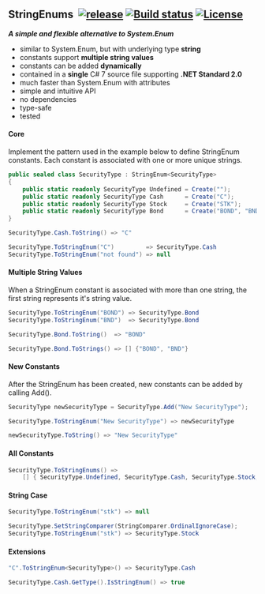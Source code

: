 ## StringEnums&nbsp;&nbsp;[![release](https://img.shields.io/github/release/dshe/StringEnums.svg)](https://github.com/dshe/StringEnums/releases) [![Build status](https://ci.appveyor.com/api/projects/status/a0qowb0k05hih5xm?svg=true)](https://ci.appveyor.com/project/dshe/stringenums) [![License](https://img.shields.io/badge/license-Apache%202.0-7755BB.svg)](https://opensource.org/licenses/Apache-2.0)
***A simple and flexible alternative to System.Enum***
- similar to System.Enum, but with underlying type **string**
- constants support **multiple string values**
- constants can be added **dynamically**
- contained in a **single** C# 7 source file supporting **.NET Standard 2.0**
- much faster than System.Enum with attributes
- simple and intuitive API
- no dependencies
- type-safe
- tested

#### Core
Implement the pattern used in the example below to define StringEnum constants. Each constant is associated with one or more unique strings.
```csharp
public sealed class SecurityType : StringEnum<SecurityType>
{
    public static readonly SecurityType Undefined = Create("");
    public static readonly SecurityType Cash      = Create("C");
    public static readonly SecurityType Stock     = Create("STK");
    public static readonly SecurityType Bond      = Create("BOND", "BND");
}
```
```csharp
SecurityType.Cash.ToString() => "C"

SecurityType.ToStringEnum("C")         => SecurityType.Cash
SecurityType.ToStringEnum("not found") => null
```
#### Multiple String Values
When a StringEnum constant is associated with more than one string, the first string represents it's string value.
```csharp
SecurityType.ToStringEnum("BOND") => SecurityType.Bond
SecurityType.ToStringEnum("BND")  => SecurityType.Bond

SecurityType.Bond.ToString()  => "BOND"

SecurityType.Bond.ToStrings() => [] {"BOND", "BND"}
```
#### New Constants
After the StringEnum has been created, new constants can be added by calling Add().
```csharp
SecurityType newSecurityType = SecurityType.Add("New SecurityType");

SecurityType.ToStringEnum("New SecurityType") => newSecurityType

newSecurityType.ToString() => "New SecurityType"
```
#### All Constants
```csharp
SecurityType.ToStringEnums() =>
    [] { SecurityType.Undefined, SecurityType.Cash, SecurityType.Stock, SecurityType.Bond, newSecurityType }
```
#### String Case
```csharp
SecurityType.ToStringEnum("stk") => null

SecurityType.SetStringComparer(StringComparer.OrdinalIgnoreCase);
SecurityType.ToStringEnum("stk") => SecurityType.Stock
```
#### Extensions
```csharp
"C".ToStringEnum<SecurityType>() => SecurityType.Cash

SecurityType.Cash.GetType().IsStringEnum() => true
```
